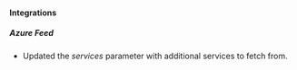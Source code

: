 
#### Integrations
##### Azure Feed
- Updated the *services* parameter with additional services to fetch from.
